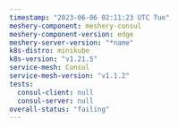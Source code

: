 ```yaml
---
timestamp: "2023-06-06 02:11:23 UTC Tue"
meshery-component: meshery-consul
meshery-component-version: edge
meshery-server-version: "*name"
k8s-distro: minikube
k8s-version: "v1.21.5"
service-mesh: Consul
service-mesh-version: "v1.1.2"
tests:
  consul-client: null
  consul-server: null
overall-status: "failing"
---
```

